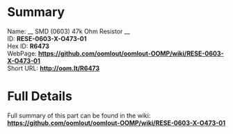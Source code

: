 
Summary
=================
  
Name: __ SMD (0603) 47k Ohm Resistor __    
ID: __RESE-0603-X-O473-01__   
Hex ID: __R6473__   
WebPage: __https://github.com/oomlout/oomlout-OOMP/wiki/RESE-0603-X-O473-01__   
Short URL: __http://oom.lt/R6473__   

Full Details
==========================
Full summary of this part can be found in the wiki:   
__https://github.com/oomlout/oomlout-OOMP/wiki/RESE-0603-X-O473-01__    

